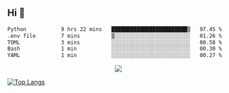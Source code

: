 ## Hi 👋

<!--START_SECTION:waka-->

```txt
Python           9 hrs 22 mins   ████████████████████████▒   97.45 %
.env file        7 mins          ▒░░░░░░░░░░░░░░░░░░░░░░░░   01.26 %
TOML             3 mins          ░░░░░░░░░░░░░░░░░░░░░░░░░   00.58 %
Bash             1 min           ░░░░░░░░░░░░░░░░░░░░░░░░░   00.30 %
YAML             1 min           ░░░░░░░░░░░░░░░░░░░░░░░░░   00.27 %
```

<!--END_SECTION:waka-->

<p align="center">
  <a href="https://wakatime.com/@d93f0e24-e3ad-4f8d-9b8b-385bab9124f6">
    <img src="https://wakatime.com/badge/user/d93f0e24-e3ad-4f8d-9b8b-385bab9124f6.svg" />
  </a>
</p>

[![Top Langs](https://github-readme-stats.vercel.app/api/top-langs/?username=sqlmerr&layout=donut-vertical&theme=ocean_dark)](https://github.com/anuraghazra/github-readme-stats)
